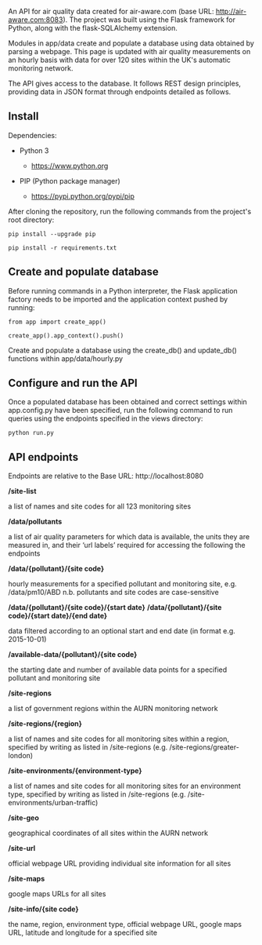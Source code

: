 An API for air quality data created for air-aware.com (base URL: http://air-aware.com:8083). The project was built using the Flask framework for Python, along with the flask-SQLAlchemy extension. 

Modules in app/data create and populate a database using data obtained by parsing a webpage. This page is updated with air quality measurements on an hourly basis with data for over 120 sites within the UK's automatic monitoring network.

The API gives access to the database. It follows REST design principles, providing data in JSON format through endpoints detailed as follows.


Install
-------

Dependencies:

 - Python 3

   - https://www.python.org

 - PIP (Python package manager)

   - https://pypi.python.org/pypi/pip
      
After cloning the repository, run the following commands from the project's root directory:

    pip install --upgrade pip

    pip install -r requirements.txt
    

Create and populate database
----------------------------
Before running commands in a Python interpreter, the Flask application factory needs to be imported and the application context pushed by running:

    from app import create_app()

    create_app().app_context().push()

Create and populate a database using the create_db() and update_db() functions within app/data/hourly.py  


Configure and run the API
--------------------------
Once a populated database has been obtained and correct settings within app.config.py have been specified, run the following command to run queries using the endpoints specified in the views directory:

    python run.py


API endpoints
-------------

Endpoints are relative to the Base URL: http://localhost:8080


**/site-list**

a list of names and site codes for all 123 monitoring sites 


**/data/pollutants**

a list of air quality parameters for which data is available, the units they are measured in, and their ‘url labels’ required for accessing the following the endpoints

**/data/{pollutant}/{site code}**

hourly measurements for a specified pollutant and monitoring site, e.g. /data/pm10/ABD
n.b. pollutants and site codes are case-sensitive


**/data/{pollutant}/{site code}/{start date}**
**/data/{pollutant}/{site code}/{start date}/{end date}**

data filtered according to an optional start and end date (in format e.g. 2015-10-01)


**/available-data/{pollutant}/{site code}**

the starting date and number of available data points for a specified pollutant and monitoring site


**/site-regions**

a list of government regions within the AURN monitoring network


**/site-regions/{region}**

a list of names and site codes for all monitoring sites within a region, specified by writing as listed in /site-regions (e.g. /site-regions/greater-london)

**/site-environments/{environment-type}**

a list of names and site codes for all monitoring sites for an environment type, specified by writing as listed in /site-regions (e.g. /site-environments/urban-traffic)

**/site-geo**

geographical coordinates of all sites within the AURN network

**/site-url**

official webpage URL providing individual site information for all sites


**/site-maps**

google maps URLs for all sites 

**/site-info/{site code}**

the name, region, environment type, official webpage URL, google maps URL, latitude and longitude for a specified site

